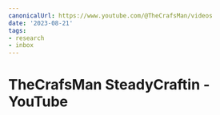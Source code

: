 ```yaml
---
canonicalUrl: https://www.youtube.com/@TheCrafsMan/videos
date: '2023-08-21'
tags:
- research
- inbox
---
```


# TheCrafsMan SteadyCraftin - YouTube